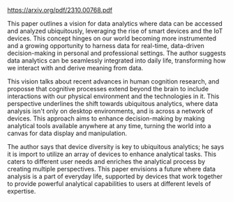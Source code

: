 https://arxiv.org/pdf/2310.00768.pdf

This paper outlines a vision for data analytics where data can be accessed and analyzed ubiquitously, leveraging the rise of smart devices and the IoT devices. This concept hinges on our world becoming more instrumented and a growing opportunity to harness data for real-time, data-driven decision-making in personal and professional settings. The author suggests data analytics can be seamlessly integrated into daily life, transforming how we interact with and derive meaning from data.

This vision talks about recent advances in human cognition research, and proposse that cognitive processes extend beyond the brain to include interactions with our physical environment and the technologies in it. This perspective underlines the shift towards ubiquitous analytics, where data analysis isn't only on desktop environments, and is across a network of devices. This approach aims to enhance decision-making by making analytical tools available anywhere at any time, turning the world into a canvas for data display and manipulation.

The author says that device diversity is key to ubiquitous analytics; he says it is import to utilize an array of devices to enhance analytical tasks. This caters to different user needs and enriches the analytical process by creating multiple perspectives. This paper envisions a future where data analysis is a part of everyday life, supported by devices that work together to provide powerful analytical capabilities to users at different levels of expertise.